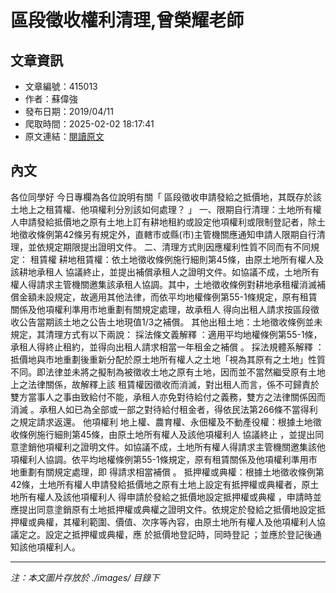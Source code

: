 # 區段徵收權利清理,曾榮耀老師

## 文章資訊
- 文章編號：415013
- 作者：蘇偉強
- 發布日期：2019/04/11
- 爬取時間：2025-02-02 18:17:41
- 原文連結：[閱讀原文](https://real-estate.get.com.tw/Columns/detail.aspx?no=415013)

## 內文
各位同學好
今日專欄為各位說明有關「
區段徵收申請發給之抵價地，其既存於該土地上之租賃權、他項權利分別該如何處理？
」
一、限期自行清理：土地所有權人申請發給抵價地之原有土地上訂有耕地租約或設定他項權利或限制登記者，除土地徵收條例第42條另有規定外，直轄市或縣(市)主管機關應通知申請人限期自行清理，並依規定期限提出證明文件。
二、清理方式則因應權利性質不同而有不同規定：
租賃權
耕地租賃權：依土地徵收條例施行細則第45條，由原土地所有權人及該耕地承租人
協議終止，並提出補償承租人之證明文件。如協議不成，土地所有權人得請求主管機關邀集該承租人協調。其中，土地徵收條例對耕地承租權消滅補償金額未設規定，故適用其他法律，而依平均地權條例第55-1條規定，原有租賃關係及他項權利準用市地重劃有關規定處理，故承租人
得向出租人請求按區段徵收公告當期該土地之公告土地現值1/3之補償。
其他出租土地：土地徵收條例並未規定，其清理方式有以下兩說：
採法條文義解釋
：適用平均地權條例第55-1條，
承租人得終止租約，並得向出租人請求相當一年租金之補償
。
採法規體系解釋
：抵價地與市地重劃後重新分配於原土地所有權人之土地「視為其原有之土地」性質不同。即法律並未將之擬制為被徵收土地之原有土地，因而並不當然繼受原有土地上之法律關係，故解釋上該
租賃權因徵收而消滅，對出租人而言，係不可歸責於雙方當事人之事由致給付不能，承租人亦免對待給付之義務，雙方之法律關係因而消滅
。承租人如已為全部或一部之對待給付租金者，得依民法第266條不當得利之規定請求返還。
他項權利
地上權、農育權、永佃權及不動產役權：根據土地徵收條例施行細則第45條，由原土地所有權人及該他項權利人
協議終止
，並提出同意塗銷他項權利之證明文件。如協議不成，土地所有權人得請求主管機關邀集該他項權利人協調。依平均地權條例第55-1條規定，原有租賃關係及他項權利準用市地重劃有關規定處理，即
得請求相當補償
。
抵押權或典權：根據土地徵收條例第42條，土地所有權人申請發給抵價地之原有土地上設定有抵押權或典權者，原土地所有權人及該他項權利人
得申請於發給之抵價地設定抵押權或典權
，申請時並應提出同意塗銷原有土地抵押權或典權之證明文件。依規定於發給之抵價地設定抵押權或典權，其權利範圍、價值、次序等內容，由原土地所有權人及他項權利人協議定之。設定之抵押權或典權，應
於抵價地登記時，同時登記
；並應於登記後通知該他項權利人。

---
*注：本文圖片存放於 ./images/ 目錄下*
